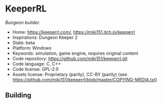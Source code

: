 # KeeperRL

_Bungeon builder._

- Home: https://keeperrl.com/, https://miki151.itch.io/keeperrl
- Inspirations: Dungeon Keeper 2
- State: beta
- Platform: Windows
- Keywords: simulation, game engine, requires original content
- Code repository: https://github.com/miki151/keeperrl.git
- Code language: C, C++
- Code license: GPL-2.0
- Assets license: Proprietary (partly), CC-BY (partly) (see https://github.com/miki151/keeperrl/blob/master/COPYING-MEDIA.txt)

## Building
